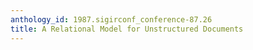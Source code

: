 ```yaml
---
anthology_id: 1987.sigirconf_conference-87.26
title: A Relational Model for Unstructured Documents
---
```

